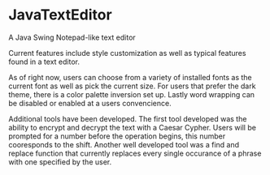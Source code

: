 # JavaTextEditor
A Java Swing Notepad-like text editor

Current features include style customization
as well as typical features found in a text editor.

As of right now, users can choose from a variety of installed
fonts as the current font as well as pick the current size.
For users that prefer the dark theme, there is a color palette inversion
set up. Lastly word wrapping can be disabled or enabled at a users
convencience. 


Additional tools have been developed. The first tool developed was
the ability to encrypt and decrypt the text with a Caesar Cypher. 
Users will be prompted for a number before the operation begins, this
number cooresponds to the shift. Another well developed tool was a find and 
replace function that currently replaces every single occurance of a phrase 
with one specified by the user. 




